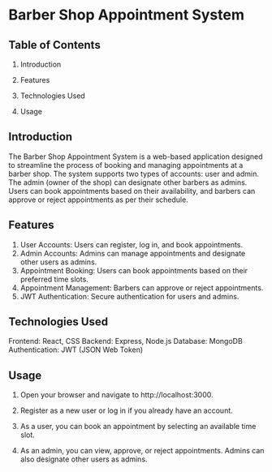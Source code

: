 
# Barber Shop Appointment System




## Table of Contents

1. Introduction

2. Features

3. Technologies Used

4. Usage

 


## Introduction

The Barber Shop Appointment System is a web-based application designed to streamline the process of booking and managing appointments at a barber shop. The system supports two types of accounts: user and admin. The admin (owner of the shop) can designate other barbers as admins. Users can book appointments based on their availability, and barbers can approve or reject appointments as per their schedule.
## Features

1. User Accounts: Users can register, log in, and book appointments.
2. Admin Accounts: Admins can manage appointments and designate other users as admins.
3. Appointment Booking: Users can book appointments based on their preferred time slots.
4. Appointment Management: Barbers can approve or reject appointments.
5. JWT Authentication: Secure authentication for users and admins.
## Technologies Used

Frontend: React, CSS
Backend: Express, Node.js
Database: MongoDB
Authentication: JWT (JSON Web Token)
## Usage

1. Open your browser and navigate to http://localhost:3000.

2. Register as a new user or log in if you already have an account.
3. As a user, you can book an appointment by selecting an available time slot.
4. As an admin, you can view, approve, or reject appointments. Admins can also designate other users as admins.
















